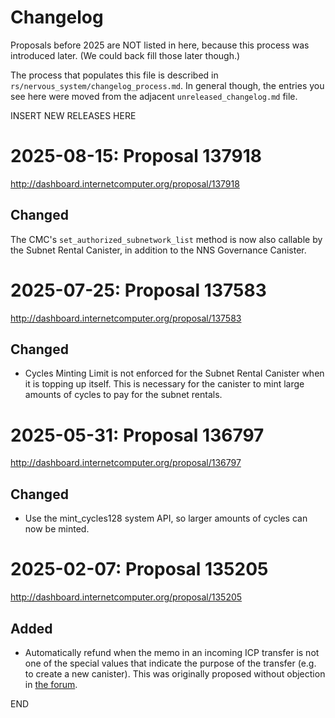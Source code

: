 # Changelog

Proposals before 2025 are NOT listed in here, because this process was
introduced later. (We could back fill those later though.)

The process that populates this file is described in
`rs/nervous_system/changelog_process.md`. In general though, the entries you see
here were moved from the adjacent `unreleased_changelog.md` file.


INSERT NEW RELEASES HERE


# 2025-08-15: Proposal 137918

http://dashboard.internetcomputer.org/proposal/137918

## Changed

The CMC's `set_authorized_subnetwork_list` method is now also callable by the Subnet Rental Canister, in addition to the NNS Governance Canister.


# 2025-07-25: Proposal 137583

http://dashboard.internetcomputer.org/proposal/137583

## Changed

* Cycles Minting Limit is not enforced for the Subnet Rental Canister when it is topping up itself.
  This is necessary for the canister to mint large amounts of cycles to pay for the subnet rentals.


# 2025-05-31: Proposal 136797

http://dashboard.internetcomputer.org/proposal/136797

## Changed

- Use the mint_cycles128 system API, so larger amounts of cycles can now be minted.


# 2025-02-07: Proposal 135205

http://dashboard.internetcomputer.org/proposal/135205

## Added

* Automatically refund when the memo in an incoming ICP transfer is not one of
  the special values that indicate the purpose of the transfer (e.g. to create a
  new canister). This was originally proposed without objection in [the forum].

[the forum]: https://forum.dfinity.org/t/extend-cycles-minting-canister-functionality/37749/2


END
